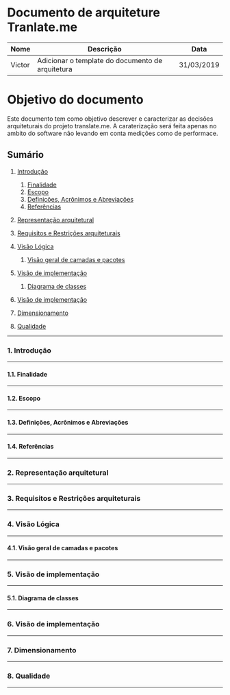 # Documento de arquiteture Tranlate.me

|Nome| Descrição| Data|
|--- | ---      | --- |
|Victor | Adicionar o template do documento de arquitetura| 31/03/2019|

# Objetivo do documento
Este documento tem como objetivo descrever e caracterizar as decisões arquiteturais do projeto
translate.me. A caraterização será feita apenas no ambito do software não levando em conta medições
como de performace.

## Sumário
1. [Introdução](#1)
	1. [Finalidade](#1.1)
	2. [Escopo](#1.2)
	3. [Definições, Acrônimos e Abreviações](#1.3)
	4. [Referências](#1.4)

2. [Representação arquitetural](#2)
3. [Requisitos e Restrições arquiteturais](#3)
4. [Visão Lógica](#4.)
	1. [Visão geral de camadas e pacotes ](#4.1)
5. [Visão de implementação](#5)
	1. [Diagrama de classes](#5.1)
6. [Visão de implementação](#6)
7. [Dimensionamento](#7)
8. [Qualidade](#8)

---

### 1. Introdução
---
#### 1.1. Finalidade
---
#### 1.2. Escopo
---
#### 1.3. Definições, Acrônimos e Abreviações
---
#### 1.4. Referências
---
### 2. Representação arquitetural
---
### 3. Requisitos e Restrições arquiteturais
---
### 4. Visão Lógica
---
#### 4.1. Visão geral de camadas e pacotes
---
### 5. Visão de implementação 
---
#### 5.1. Diagrama de classes
---
### 6. Visão de implementação
---
### 7. Dimensionamento
---
### 8. Qualidade
---
